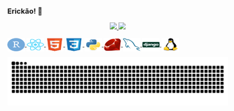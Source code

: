 ### Erickão! 👋
<div align="center">
  <a href="https://github.com/erickaugustoo">
  <img height="180em" src="https://github-readme-stats.vercel.app/api?username=erickaugustoo&show_icons=true&theme=dracula&include_all_commits=true&count_private=true"/>
  <img height="180em" src="https://github-readme-stats.vercel.app/api/top-langs/?username=erickaugustoo&layout=compact&langs_count=7&theme=dracula"/>
</div>
<div style="display: inline_block"><br>
  <img align="center" alt="Erick-R" height="30" width="40" src="https://raw.githubusercontent.com/devicons/devicon/master/icons/rstudio/rstudio-original.svg">
  <img align="center" alt="Erick-React" height="30" width="40" src="https://raw.githubusercontent.com/devicons/devicon/master/icons/react/react-original.svg">
  <img align="center" alt="Erick-HTML" height="30" width="40" src="https://raw.githubusercontent.com/devicons/devicon/master/icons/html5/html5-original.svg">
  <img align="center" alt="Erick-CSS" height="30" width="40" src="https://raw.githubusercontent.com/devicons/devicon/master/icons/css3/css3-original.svg">
  <img align="center" alt="Erick-Python" height="30" width="40" src="https://raw.githubusercontent.com/devicons/devicon/master/icons/python/python-original.svg">
  <img align="center" alt="Erick-Ruby" height="30" width="40" src="https://raw.githubusercontent.com/devicons/devicon/master/icons/ruby/ruby-original.svg"">
  <img align="center" alt="Erick-Ruby" height="30" width="40" src="https://raw.githubusercontent.com/devicons/devicon/master/icons/mysql/mysql-original.svg"">
  <img align="center" alt="Erick-Ruby" height="30" width="40" src="https://raw.githubusercontent.com/devicons/devicon/master/icons/django/django-original.svg"">
  <img align="center" alt="Erick-Ruby" height="30" width="40" src="https://raw.githubusercontent.com/devicons/devicon/master/icons/linux/linux-original.svg"">
</div>
 
  ![Snake animation](https://github.com/erickaugustoo/erickaugustoo/blob/output/github-contribution-grid-snake.svg)
 
